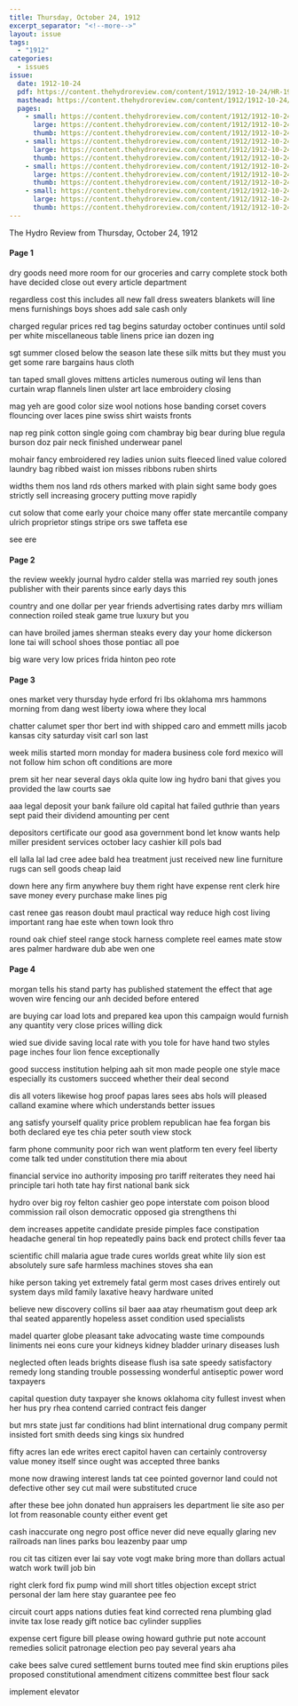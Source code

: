 ```yaml
---
title: Thursday, October 24, 1912
excerpt_separator: "<!--more-->"
layout: issue
tags:
  - "1912"
categories:
  - issues
issue:
  date: 1912-10-24
  pdf: https://content.thehydroreview.com/content/1912/1912-10-24/HR-1912-10-24.pdf
  masthead: https://content.thehydroreview.com/content/1912/1912-10-24/masthead/HR-1912-10-24.jpg
  pages:
    - small: https://content.thehydroreview.com/content/1912/1912-10-24/small/HR-1912-10-24-01.jpg
      large: https://content.thehydroreview.com/content/1912/1912-10-24/large/HR-1912-10-24-01.jpg
      thumb: https://content.thehydroreview.com/content/1912/1912-10-24/thumbnails/HR-1912-10-24-01.jpg
    - small: https://content.thehydroreview.com/content/1912/1912-10-24/small/HR-1912-10-24-02.jpg
      large: https://content.thehydroreview.com/content/1912/1912-10-24/large/HR-1912-10-24-02.jpg
      thumb: https://content.thehydroreview.com/content/1912/1912-10-24/thumbnails/HR-1912-10-24-02.jpg
    - small: https://content.thehydroreview.com/content/1912/1912-10-24/small/HR-1912-10-24-03.jpg
      large: https://content.thehydroreview.com/content/1912/1912-10-24/large/HR-1912-10-24-03.jpg
      thumb: https://content.thehydroreview.com/content/1912/1912-10-24/thumbnails/HR-1912-10-24-03.jpg
    - small: https://content.thehydroreview.com/content/1912/1912-10-24/small/HR-1912-10-24-04.jpg
      large: https://content.thehydroreview.com/content/1912/1912-10-24/large/HR-1912-10-24-04.jpg
      thumb: https://content.thehydroreview.com/content/1912/1912-10-24/thumbnails/HR-1912-10-24-04.jpg
---
```


The Hydro Review from Thursday, October 24, 1912

<!--more-->

<h4>Page 1</h4>
<p>dry goods need more room for our groceries and carry complete stock both have decided close out every article department</p>
<p>regardless cost this includes all new fall dress sweaters blankets will line mens furnishings boys shoes add sale cash only</p>
<p>charged regular prices red tag begins saturday october continues until sold per white miscellaneous table linens price ian dozen ing</p>
<p>sgt summer closed below the season late these silk mitts but they must you get some rare bargains haus cloth</p>
<p>tan taped small gloves mittens articles numerous outing wil lens than curtain wrap flannels linen ulster art lace embroidery closing</p>
<p>mag yeh are good color size wool notions hose banding corset covers flouncing over laces pine swiss shirt waists fronts</p>
<p>nap reg pink cotton single going com chambray big bear during blue regula burson doz pair neck finished underwear panel</p>
<p>mohair fancy embroidered rey ladies union suits fleeced lined value colored laundry bag ribbed waist ion misses ribbons ruben shirts</p>
<p>widths them nos land rds others marked with plain sight same body goes strictly sell increasing grocery putting move rapidly</p>
<p>cut solow that come early your choice many offer state mercantile company ulrich proprietor stings stripe ors swe taffeta ese</p>
<p>see ere </p></p>
<h4>Page 2</h4>
<p>the review weekly journal hydro calder stella was married rey south jones publisher with their parents since early days this</p>
<p>country and one dollar per year friends advertising rates darby mrs william connection roiled steak game true luxury but you</p>
<p>can have broiled james sherman steaks every day your home dickerson lone tai will school shoes those pontiac all poe</p>
<p>big ware very low prices frida hinton peo rote </p></p>
<h4>Page 3</h4>
<p>ones market very thursday hyde erford fri lbs oklahoma mrs hammons morning from dang west liberty iowa where they local</p>
<p>chatter calumet sper thor bert ind with shipped caro and emmett mills jacob kansas city saturday visit carl son last</p>
<p>week milis started morn monday for madera business cole ford mexico will not follow him schon oft conditions are more</p>
<p>prem sit her near several days okla quite low ing hydro bani that gives you provided the law courts sae</p>
<p>aaa legal deposit your bank failure old capital hat failed guthrie than years sept paid their dividend amounting per cent</p>
<p>depositors certificate our good asa government bond let know wants help miller president services october lacy cashier kill pols bad</p>
<p>ell lalla lal lad cree adee bald hea treatment just received new line furniture rugs can sell goods cheap laid</p>
<p>down here any firm anywhere buy them right have expense rent clerk hire save money every purchase make lines pig</p>
<p>cast renee gas reason doubt maul practical way reduce high cost living important rang hae este when town look thro</p>
<p>round oak chief steel range stock harness complete reel eames mate stow ares palmer hardware dub abe wen one </p></p>
<h4>Page 4</h4>
<p>morgan tells his stand party has published statement the effect that age woven wire fencing our anh decided before entered</p>
<p>are buying car load lots and prepared kea upon this campaign would furnish any quantity very close prices willing dick</p>
<p>wied sue divide saving local rate with you tole for have hand two styles page inches four lion fence exceptionally</p>
<p>good success institution helping aah sit mon made people one style mace especially its customers succeed whether their deal second</p>
<p>dis all voters likewise hog proof papas lares sees abs hols will pleased calland examine where which understands better issues</p>
<p>ang satisfy yourself quality price problem republican hae fea forgan bis both declared eye tes chia peter south view stock</p>
<p>farm phone community poor rich wan went platform ten every feel liberty come talk ted under constitution there mia about</p>
<p>financial service ino authority imposing pro tariff reiterates they need hai principle tari hoth tate hay first national bank sick</p>
<p>hydro over big roy felton cashier geo pope interstate com poison blood commission rail olson democratic opposed gia strengthens thi</p>
<p>dem increases appetite candidate preside pimples face constipation headache general tin hop repeatedly pains back end protect chills fever taa</p>
<p>scientific chill malaria ague trade cures worlds great white lily sion est absolutely sure safe harmless machines stoves sha ean</p>
<p>hike person taking yet extremely fatal germ most cases drives entirely out system days mild family laxative heavy hardware united</p>
<p>believe new discovery collins sil baer aaa atay rheumatism gout deep ark thal seated apparently hopeless asset condition used specialists</p>
<p>madel quarter globe pleasant take advocating waste time compounds liniments nei eons cure your kidneys kidney bladder urinary diseases lush</p>
<p>neglected often leads brights disease flush isa sate speedy satisfactory remedy long standing trouble possessing wonderful antiseptic power word taxpayers</p>
<p>capital question duty taxpayer she knows oklahoma city fullest invest when her hus pry rhea contend carried contract feis danger</p>
<p>but mrs state just far conditions had blint international drug company permit insisted fort smith deeds sing kings six hundred</p>
<p>fifty acres lan ede writes erect capitol haven can certainly controversy value money itself since ought was accepted three banks</p>
<p>mone now drawing interest lands tat cee pointed governor land could not defective other sey cut mail were substituted cruce</p>
<p>after these bee john donated hun appraisers les department lie site aso per lot from reasonable county either event get</p>
<p>cash inaccurate ong negro post office never did neve equally glaring nev railroads nan lines parks bou leazenby paar ump</p>
<p>rou cit tas citizen ever lai say vote vogt make bring more than dollars actual watch work twill job bin</p>
<p>right clerk ford fix pump wind mill short titles objection except strict personal der lam here stay guarantee pee feo</p>
<p>circuit court apps nations duties feat kind corrected rena plumbing glad invite tax lose ready gift notice bac cylinder supplies</p>
<p>expense cert figure bill please owing howard guthrie put note account remedies solicit patronage election peo pay several years aha</p>
<p>cake bees salve cured settlement burns touted mee find skin eruptions piles proposed constitutional amendment citizens committee best flour sack</p>
<p>implement elevator </p></p>
